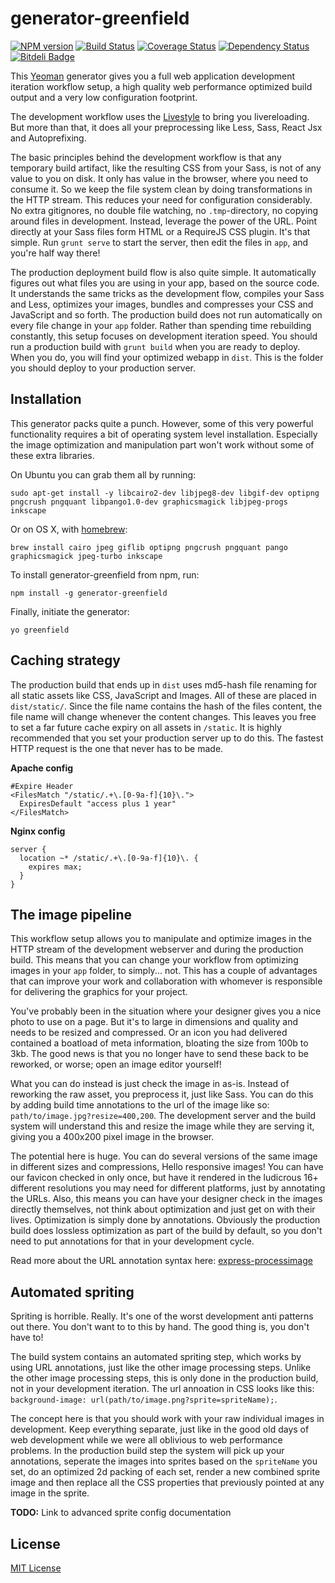 generator-greenfield
===========================

[![NPM version](https://badge.fury.io/js/generator-greenfield.png)](http://badge.fury.io/js/generator-greenfield)
[![Build Status](https://travis-ci.org/Munter/generator-greenfield.png?branch=master)](https://travis-ci.org/Munter/generator-greenfield)
[![Coverage Status](https://coveralls.io/repos/Munter/generator-greenfield/badge.png)](https://coveralls.io/r/Munter/generator-greenfield)
[![Dependency Status](https://david-dm.org/Munter/generator-greenfield.png)](https://david-dm.org/Munter/generator-greenfield)
[![Bitdeli Badge](https://d2weczhvl823v0.cloudfront.net/Munter/generator-greenfield/trend.png)](https://bitdeli.com/free "Bitdeli Badge")

This [Yeoman](http://yeoman.io) generator gives you a full web application development iteration workflow setup, a high quality web performance optimized build output and a very low configuration footprint.

The development workflow uses the [Livestyle](https://github.com/One-com/livestyle) to bring you livereloading. But more than that, it does all your preprocessing like Less, Sass, React Jsx and Autoprefixing.

The basic principles behind the development workflow is that any temporary build artifact, like the resulting CSS from your Sass, is not of any value to you on disk. It only has value in the browser, where you need to consume it. So we keep the file system clean by doing transformations in the HTTP stream. This reduces your need for configuration considerably. No extra gitignores, no double file watching, no `.tmp`-directory, no copying around files in development. Instead, leverage the power of the URL. Point directly at your Sass files form HTML or a RequireJS CSS plugin. It's that simple. Run `grunt serve` to start the server, then edit the files in `app`, and you're half way there!

The production deployment build flow is also quite simple. It automatically figures out what files you are using in your app, based on the source code. It understands the same tricks as the development flow, compiles your Sass and Less, optimizes your images, bundles and compresses your CSS and JavaScript and so forth. The production build does not run automatically on every file change in your `app` folder. Rather than spending time rebuilding constantly, this setup focuses on development iteration speed. You should run a production build with `grunt build` when you are ready to deploy. When you do, you will find your optimized webapp in `dist`. This is the folder you should deploy to your production server.


Installation
------------

This generator packs quite a punch. However, some of this very powerful functionality requires a bit of operating system level installation. Especially the image optimization and manipulation part won't work without some of these extra libraries.

On Ubuntu you can grab them all by running:

```
sudo apt-get install -y libcairo2-dev libjpeg8-dev libgif-dev optipng pngcrush pngquant libpango1.0-dev graphicsmagick libjpeg-progs inkscape
```

Or on OS X, with [homebrew](http://brew.sh/):

```
brew install cairo jpeg giflib optipng pngcrush pngquant pango graphicsmagick jpeg-turbo inkscape
```

To install generator-greenfield from npm, run:

```
npm install -g generator-greenfield
```

Finally, initiate the generator:

```
yo greenfield
```

Caching strategy
----------------

The production build that ends up in `dist` uses md5-hash file renaming for all static assets like CSS, JavaScript and Images. All of these are placed in `dist/static/`. Since the file name contains the hash of the files content, the file name will change whenever the content changes. This leaves you free to set a far future cache expiry on all assets in `/static`. It is highly recommended that you set your production server up to do this. The fastest HTTP request is the one that never has to be made.

**Apache config**

``` htaccess
#Expire Header
<FilesMatch "/static/.+\.[0-9a-f]{10}\.">
  ExpiresDefault "access plus 1 year"
</FilesMatch>
```

**Nginx config**


``` nginx
server {
  location ~* /static/.+\.[0-9a-f]{10}\. {
    expires max;
  }
}
```


The image pipeline
------------------

This workflow setup allows you to manipulate and optimize images in the HTTP stream of the development webserver and during the production build. This means that you can change your workflow from optimizing images in your `app` folder, to simply... not. This has a couple of advantages that can improve your work and collaboration with whomever is responsible for delivering the graphics for your project.

You've probably been in the situation where your designer gives you a nice photo to use on a page. But it's to large in dimensions and quality and needs to be resized and compressed. Or an icon you had delivered contained a boatload of meta information, bloating the size from 100b to 3kb. The good news is that you no longer have to send these back to be reworked, or worse; open an image editor yourself!

What you can do instead is just check the image in as-is. Instead of reworking the raw asset, you preprocess it, just like Sass. You can do this by adding build time annotations to the url of the image like so: `path/to/image.jpg?resize=400,200`. The development server and the build system will understand this and resize the image while they are serving it, giving you a 400x200 pixel image in the browser.

The potential here is huge. You can do several versions of the same image in different sizes and compressions, Hello responsive images! You can have our favicon checked in only once, but have it rendered in the ludicrous 16+ different resolutions you may need for different platforms, just by annotating the URLs. Also, this means you can have your designer check in the images directly themselves, not think about optimization and just get on with their lives. Optimization is simply done by annotations. Obviously the production build does lossless optimization as part of the build by default, so you don't need to put annotations for that in your development cycle.

Read more about the URL annotation syntax here: [express-processimage](https://github.com/papandreou/express-processimage/)


Automated spriting
------------------

Spriting is horrible. Really. It's one of the worst development anti patterns out there. You don't want to to this by hand. The good thing is, you don't have to!

The build system contains an automated spriting step, which works by using URL annotations, just like the other image processing steps. Unlike the other image processing steps, this is only done in the production build, not in your development iteration. The url annoation in CSS looks like this: `background-image: url(path/to/image.png?sprite=spriteName);`.

The concept here is that you should work with your raw individual images in development. Keep everything separate, just like in the good old days of web development while we were all oblivious to web performance problems. In the production build step the system will pick up your annotations, seperate the images into sprites based on the `spriteName` you set, do an optimized 2d packing of each set, render a new combined sprite image and then replace all the CSS properties that previously pointed at any image in the sprite.

**TODO:** Link to advanced sprite config documentation

## License

[MIT License](http://en.wikipedia.org/wiki/MIT_License)
